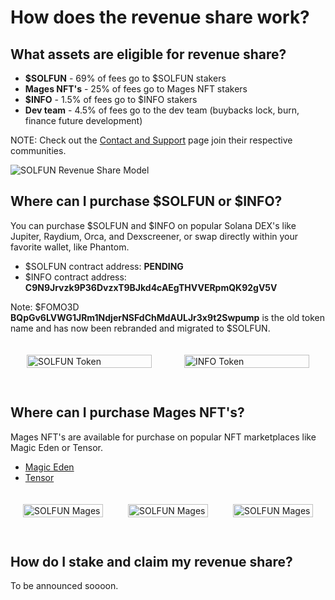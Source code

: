 # How does the revenue share work?

## What assets are eligible for revenue share?

- **$SOLFUN** - 69% of fees go to $SOLFUN stakers
- **Mages NFT's** - 25% of fees go to Mages NFT stakers
- **$INFO** - 1.5% of fees go to $INFO stakers
- **Dev team** - 4.5% of fees go to the dev team (buybacks lock, burn, finance future development)

NOTE: Check out the [Contact and Support](../contact-and-support) page join their respective communities.

![SOLFUN Revenue Share Model](/assets/solfun-revshare.png)

## Where can I purchase $SOLFUN or $INFO?

You can purchase $SOLFUN and $INFO on popular Solana DEX's like Jupiter, Raydium, Orca, and Dexscreener, or swap directly within your favorite wallet, like Phantom.

- $SOLFUN contract address: **PENDING**
- $INFO contract address: **C9N9Jrvzk9P36DvzxT9BJkd4cAEgTHVVERpmQK92gV5V**

Note: $FOMO3D **BQpGv6LVWG1JRm1NdjerNSFdChMdAULJr3x9t2Swpump** is the old token name and has now been rebranded and migrated to $SOLFUN.

<style>
  .flex--token-container {
    display: flex;
    justify-content: center;
    width: 100%;
    max-width: 100%;
    background: transparent;
    border: none;
  }
  .flex-token-cell {
    display: flex;
    flex-direction: column;
    align-items: center;
    width: 50%;
    padding: 20px;
    box-sizing: border-box;
  }
  .flex-token-cell img {
    max-width: 200px;
    width: 100%;
    margin-bottom: 10px;
  }
</style>
<div class="flex--token-container">
  <div class="flex-token-cell">
      <img src="/assets/tokens/solfun-snapper-logo-green-on-black.png" alt="SOLFUN Token">
  </div>
  <div class="flex-token-cell">
      <img src="/assets/tokens/icon-info.jpg" alt="INFO Token">
  </div>
</div>

## Where can I purchase Mages NFT's?

Mages NFT's are available for purchase on popular NFT marketplaces like Magic Eden or Tensor.

- [Magic Eden](https://magiceden.io/marketplace/mages)
- [Tensor](https://www.tensor.trade/trade/mages)

<style>
  .flex-container {
    display: flex;
    justify-content: space-around;
    width: 100%;
    max-width: 100%;
    background: transparent;
    border: none;
  }
  .flex-cell {
    display: flex;
    flex-direction: column;
    align-items: center;
    width: 33.33%;
    padding: 20px;
    box-sizing: border-box;
  }
  .flex-cell img {
    max-width: 200px;
    width: 100%;
    margin-bottom: 10px;
  }
</style>
<div class="flex-container">
  <div class="flex-cell">
      <img src="/assets/mages/mages65.png" alt="SOLFUN Mages">
  </div>
  <div class="flex-cell">
      <img src="/assets/mages/mages105.png" alt="SOLFUN Mages">
  </div>
    <div class="flex-cell">
      <img src="/assets/mages/mages190.png" alt="SOLFUN Mages">
  </div>
</div>

## How do I stake and claim my revenue share?

To be announced soooon.